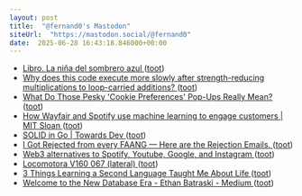 ```yaml
---
layout: post
title:  "@fernand0's Mastodon"
siteUrl:  "https://mastodon.social/@fernand0"
date:  2025-06-28 16:43:18.846000+00:00
---
```

*  [Libro. La niña del sombrero azul ](https://fotografiasenmovimiento.wordpress.com/2025/06/28/libro-la-nina-del-sombrero-azul) ([toot](https://mastodon.social/@fernand0/114761990068200926))
*  [Why does this code execute more slowly after strength-reducing multiplications to loop-carried additions?   ](https://stackoverflow.com/questions/72306573/why-does-this-code-execute-more-slowly-after-strength-reducing-multiplications-t?ref=refind) ([toot](https://mastodon.social/@fernand0/114761973574872989))
*  [What Do Those Pesky 'Cookie Preferences' Pop-Ups Really Mean? ](https://www.wired.com/story/what-do-cookie-preferences-pop-ups-mean/?ref=refin) ([toot](https://mastodon.social/@fernand0/114761757327653811))
*  [How Wayfair and Spotify use machine learning to engage customers \| MIT Sloan ](https://mitsloan.mit.edu/ideas-made-to-matter/how-wayfair-and-spotify-use-machine-learning-to-engage-customers?ref=refin) ([toot](https://mastodon.social/@fernand0/114761362413417261))
*  [SOLID in Go \| Towards Dev ](https://medium.com/@josueparra2892/golang-solid-principles-fd7bf513874) ([toot](https://mastodon.social/@fernand0/114760680743655173))
*  [I Got Rejected from every FAANG — Here are the Rejection Emails. ](https://medium.com/@sebastiancarlos/i-got-rejected-from-every-faang-here-are-the-rejection-emails-b0387b21b8e) ([toot](https://mastodon.social/@fernand0/114760609077088679))
*  [Web3 alternatives to Spotify, Youtube, Google, and Instagram ](https://flintlabs.medium.com/web3-alternatives-to-spotify-youtube-google-and-instagram-c84e1dbd6db) ([toot](https://mastodon.social/@fernand0/114760357556599959))
*  [Locomotora V160 067 (lateral) ](https://www.flickr.com/photos/fernand0/54616876726) ([toot](https://mastodon.social/@fernand0/114760255043307307))
*  [3 Things Learning a Second Language Taught Me About Life ](https://medium.com/@isabellamartin/3-things-learning-a-second-language-taught-me-about-life-96b1fd95dcb) ([toot](https://mastodon.social/@fernand0/114759966146449723))
*  [Welcome to the New Database Era - Ethan Batraski - Medium ](https://medium.com/@ethanjb/welcome-to-the-new-database-era-f4f8c8c407e) ([toot](https://mastodon.social/@fernand0/114758425683708451))
